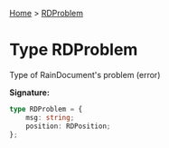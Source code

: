[Home](../index.md) &gt; [RDProblem](./rdproblem.md)

# Type RDProblem

Type of RainDocument's problem (error)

<b>Signature:</b>

```typescript
type RDProblem = {
    msg: string;
    position: RDPosition;
};
```

